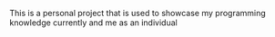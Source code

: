 This is a personal project that is used to showcase my programming knowledge currently and me as an individual